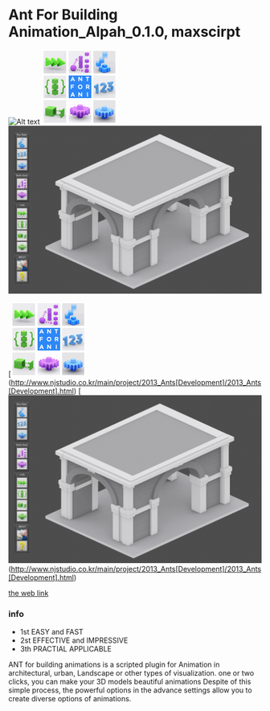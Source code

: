 # Ant For Building Animation_Alpah_0.1.0, maxscirpt

![Alt text](/img/GetDuplication.jpg?raw=true "GetMeshByFourPoints")
![Alt text](/img/Ants[Development]_400_01.jpg?raw=true "img")
![Alt text](/img/Ants[Development]_400_02.jpg?raw=true "img")

[![YouTube ](/img/Ants[Development]_400_01.jpg)(http://www.njstudio.co.kr/main/project/2013_Ants[Development]/2013_Ants[Development].html) 
[![YouTube ](/img/Ants[Development]_400_02.jpg)(http://www.njstudio.co.kr/main/project/2013_Ants[Development]/2013_Ants[Development].html) 

[the web link](http://www.njstudio.co.kr/main/project/2013_Ants[Development]/2013_Ants[Development].html)


### info

* 1st EASY and FAST
* 2st EFFECTIVE and IMPRESSIVE
* 3th PRACTIAL APPLICABLE

ANT for building animations is a scripted plugin for Animation in architectural, urban, Landscape 
or other types of visualization. 
one or two clicks, you can make your 3D models beautiful animations
Despite of this simple process, the powerful options in the advance settings allow
you to create diverse options of animations.
